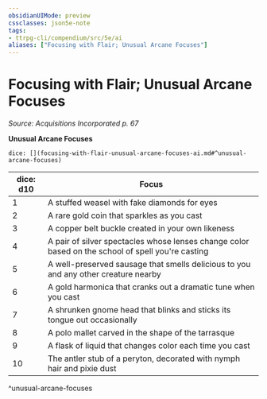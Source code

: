 ```yaml
---
obsidianUIMode: preview
cssclasses: json5e-note
tags:
- ttrpg-cli/compendium/src/5e/ai
aliases: ["Focusing with Flair; Unusual Arcane Focuses"]
---
```

# Focusing with Flair; Unusual Arcane Focuses
*Source: Acquisitions Incorporated p. 67* 

**Unusual Arcane Focuses**

`dice: [](focusing-with-flair-unusual-arcane-focuses-ai.md#^unusual-arcane-focuses)`

| dice: d10 | Focus |
|-----------|-------|
| 1 | A stuffed weasel with fake diamonds for eyes |
| 2 | A rare gold coin that sparkles as you cast |
| 3 | A copper belt buckle created in your own likeness |
| 4 | A pair of silver spectacles whose lenses change color based on the school of spell you're casting |
| 5 | A well-preserved sausage that smells delicious to you and any other creature nearby |
| 6 | A gold harmonica that cranks out a dramatic tune when you cast |
| 7 | A shrunken gnome head that blinks and sticks its tongue out occasionally |
| 8 | A polo mallet carved in the shape of the tarrasque |
| 9 | A flask of liquid that changes color each time you cast |
| 10 | The antler stub of a peryton, decorated with nymph hair and pixie dust |
^unusual-arcane-focuses